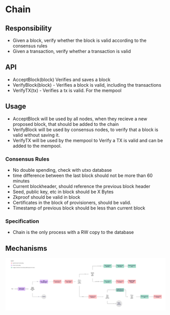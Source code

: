 # Chain

## Responsibility

* Given a block, verify whether the block is valid according to the consensus rules
* Given a transaction, verify whether a transaction is valid

## API

* AcceptBlock\(block\) Verifies and saves a block
* VerifyBlock\(block\) - Verifies a block is valid, including the transactions
* VerifyTX\(tx\) - Verifies a tx is valid. For the mempool

## Usage

* AcceptBlock will be used by all nodes, when they recieve a new proposed block, that should be added to the chain
* VerifyBlock will be used by consensus nodes, to verify that a block is valid without saving it.
* VerifyTX will be used by the mempool to Verify a TX is valid and can be added to the mempool.

### Consensus Rules

* No double spending, check with utxo database
* time difference between the last block should not be more than 60 minutes
* Current blockheader, should reference the previous block header
* Seed, public key, etc in block should be X Bytes
* Zkproof should be valid in block
* Certificates in the block of provisioners, should be valid.
* Timestamp of previous block should be less than current block

### Specification

* Chain is the only process with a RW copy to the database

## Mechanisms

![Block processing decision tree](./chain_processing_flow.jpg)
